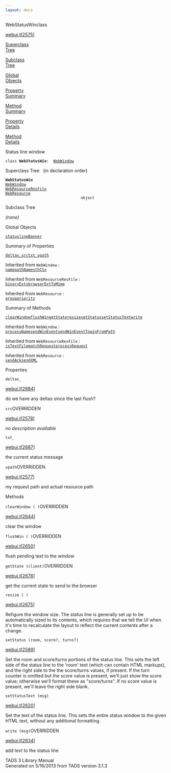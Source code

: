 ```yaml
---
layout: docs
---
```

<span class="title">WebStatusWin</span><span class="type">class</span>

[webui.t](../file/webui.t.html)\[[2575](../source/webui.t.html#2575)\]

[Superclass  
Tree](#_SuperClassTree_)

[Subclass  
Tree](#_SubClassTree_)

[Global  
Objects](#_ObjectSummary_)

[Property  
Summary](#_PropSummary_)

[Method  
Summary](#_MethodSummary_)

[Property  
Details](#_Properties_)

[Method  
Details](#_Methods_)



Status line window

`class `**`WebStatusWin`**` :   `[`WebWindow`](../object/WebWindow.html)



<span id="_SuperClassTree_"></span>



<span class="hdln">Superclass Tree</span>   (in declaration order)



**`WebStatusWin`**  
[`WebWindow`](../object/WebWindow.html)  
[`WebResourceResFile`](../object/WebResourceResFile.html)  
[`WebResource`](../object/WebResource.html)  
`                                 object`  
<span id="_SubClassTree_"></span>



<span class="hdln">Subclass Tree</span>  



*(none)* <span id="_ObjectSummary_"></span>



<span class="hdln">Global Objects</span>  



[`statuslineBanner`](../object/statuslineBanner.html)
<span id="_PropSummary_"></span>



<span class="hdln">Summary of Properties</span>  



[`deltas_`](#deltas_)[`src`](#src)[`txt_`](#txt_)[`vpath`](#vpath)

Inherited from `WebWindow` :  
[`name`](../object/WebWindow.html#name)[`pathName`](../object/WebWindow.html#pathName)[`sthCtx`](../object/WebWindow.html#sthCtx)

Inherited from `WebResourceResFile` :  
[`binaryExts`](../object/WebResourceResFile.html#binaryExts)[`browserExtToMime`](../object/WebResourceResFile.html#browserExtToMime)

Inherited from `WebResource` :  
[`group`](../object/WebResource.html#group)[`priority`](../object/WebResource.html#priority)

<span id="_MethodSummary_"></span>



<span class="hdln">Summary of Methods</span>  



[`clearWindow`](#clearWindow)[`flushWin`](#flushWin)[`getState`](#getState)[`resize`](#resize)[`setStatus`](#setStatus)[`setStatusText`](#setStatusText)[`write`](#write)

Inherited from `WebWindow` :  
[`processName`](../object/WebWindow.html#processName)[`sendWinEvent`](../object/WebWindow.html#sendWinEvent)[`sendWinEventTo`](../object/WebWindow.html#sendWinEventTo)[`winFromPath`](../object/WebWindow.html#winFromPath)

Inherited from `WebResourceResFile` :  
[`isTextFile`](../object/WebResourceResFile.html#isTextFile)[`matchRequest`](../object/WebResourceResFile.html#matchRequest)[`processRequest`](../object/WebResourceResFile.html#processRequest)

Inherited from `WebResource` :  
[`sendAck`](../object/WebResource.html#sendAck)[`sendXML`](../object/WebResource.html#sendXML)

<span id="_Properties_"></span>



<span class="hdln">Properties</span>  



<span id="deltas_"></span>

`deltas_`

[webui.t](../file/webui.t.html)\[[2684](../source/webui.t.html#2684)\]



do we have any deltas since the last flush?



<span id="src"></span>

`src`<span class="rem">OVERRIDDEN</span>

[webui.t](../file/webui.t.html)\[[2578](../source/webui.t.html#2578)\]



*no description available*



<span id="txt_"></span>

`txt_`

[webui.t](../file/webui.t.html)\[[2687](../source/webui.t.html#2687)\]



the current status message



<span id="vpath"></span>

`vpath`<span class="rem">OVERRIDDEN</span>

[webui.t](../file/webui.t.html)\[[2577](../source/webui.t.html#2577)\]



my request path and actual resource path



<span id="_Methods_"></span>



<span class="hdln">Methods</span>  



<span id="clearWindow"></span>

`clearWindow ( )`<span class="rem">OVERRIDDEN</span>

[webui.t](../file/webui.t.html)\[[2644](../source/webui.t.html#2644)\]



clear the window



<span id="flushWin"></span>

`flushWin ( )`<span class="rem">OVERRIDDEN</span>

[webui.t](../file/webui.t.html)\[[2650](../source/webui.t.html#2650)\]



flush pending text to the window



<span id="getState"></span>

`getState (client)`<span class="rem">OVERRIDDEN</span>

[webui.t](../file/webui.t.html)\[[2678](../source/webui.t.html#2678)\]



get the current state to send to the browser



<span id="resize"></span>

`resize ( )`

[webui.t](../file/webui.t.html)\[[2675](../source/webui.t.html#2675)\]



Refigure the window size. The status line is generally set up to be
automatically sized to its contents, which requires that we tell the UI
when it's time to recalculate the layout to reflect the current contents
after a change.



<span id="setStatus"></span>

`setStatus (room, score?, turns?)`

[webui.t](../file/webui.t.html)\[[2589](../source/webui.t.html#2589)\]



Set the room and score/turns portions of the status line. This sets the
left side of the status line to the 'room' text (which can contain HTML
markups), and the right side to the the score/turns values, if present.
If the turn counter is omitted but the score value is present, we'll
just show the score value; otherwise we'll format these as
"score/turns". If no score value is present, we'll leave the right side
blank.



<span id="setStatusText"></span>

`setStatusText (msg)`

[webui.t](../file/webui.t.html)\[[2620](../source/webui.t.html#2620)\]



Set the text of the status line. This sets the entire status window to
the given HTML text, without any additional formatting.



<span id="write"></span>

`write (msg)`<span class="rem">OVERRIDDEN</span>

[webui.t](../file/webui.t.html)\[[2634](../source/webui.t.html#2634)\]



add text to the status line





TADS 3 Library Manual  
Generated on 5/16/2013 from TADS version 3.1.3


